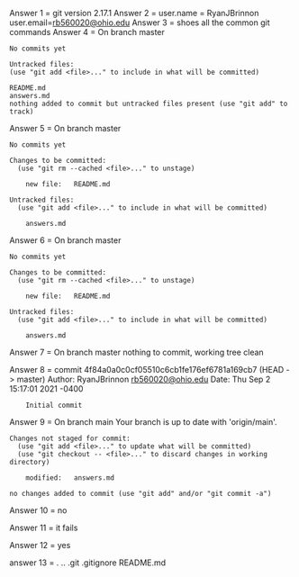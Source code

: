 Answer 1 = git version 2.17.1
Answer 2 = user.name = RyanJBrinnon
	   user.email=rb560020@ohio.edu
Answer 3 = shoes all the common git commands
Answer 4 = On branch master

	No commits yet

	Untracked files:
  	(use "git add <file>..." to include in what will be committed)

	README.md
	answers.md
	nothing added to commit but untracked files present (use "git add" to track)
Answer 5 = On branch master

	No commits yet

	Changes to be committed:
	  (use "git rm --cached <file>..." to unstage)

		new file:   README.md

	Untracked files:
	  (use "git add <file>..." to include in what will be committed)

		answers.md
Answer 6 = On branch master

	No commits yet

	Changes to be committed:
	  (use "git rm --cached <file>..." to unstage)

		new file:   README.md

	Untracked files:
	  (use "git add <file>..." to include in what will be committed)

		answers.md
Answer 7 = On branch master
	   nothing to commit, working tree clean

Answer 8 = commit 4f84a0a0c0cf05510c6cb1fe176ef6781a169cb7 (HEAD -> master)
	   Author: RyanJBrinnon <rb560020@ohio.edu>
	   Date:   Thu Sep 2 15:17:01 2021 -0400

	    Initial commit

Answer 9 = On branch main
	Your branch is up to date with 'origin/main'.

	Changes not staged for commit:
	  (use "git add <file>..." to update what will be committed)
	  (use "git checkout -- <file>..." to discard changes in working directory)

		modified:   answers.md

	no changes added to commit (use "git add" and/or "git commit -a")

Answer 10 = no

Answer 11 = it fails

Answer 12 = yes

answer 13 = .  ..  .git  .gitignore  README.md


